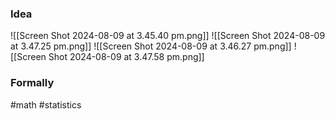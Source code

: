 ### Idea
![[Screen Shot 2024-08-09 at 3.45.40 pm.png]]
![[Screen Shot 2024-08-09 at 3.47.25 pm.png]]
![[Screen Shot 2024-08-09 at 3.46.27 pm.png]]
![[Screen Shot 2024-08-09 at 3.47.58 pm.png]]

### Formally

#math #statistics 



